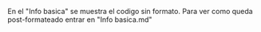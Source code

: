 En el "Info basica" se muestra el codigo sin formato.
Para ver como queda post-formateado entrar en "Info basica.md"
